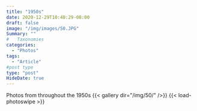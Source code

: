 ```yaml
---
title: "1950s"
date: 2020-12-29T10:40:29-08:00
draft: false
image: "/img/images/50.JPG"
Summary: ""
#   Taxonomies
categories:
  - "Photos"
tags:
  - "Article"
#post type
type: "post"
HideDate: true
---
```


Photos from throughout the 1950s
{{< gallery dir="/img/50/" />}} {{< load-photoswipe >}}
